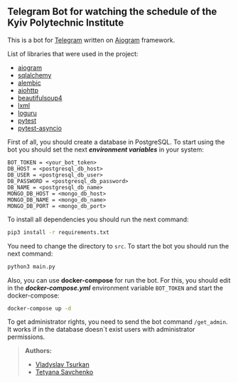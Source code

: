 ## Telegram Bot for watching the schedule of the Kyiv Polytechnic Institute
This is a bot for [Telegram](https://telegram.org/) written on [Aiogram](https://docs.aiogram.dev/en/latest/) framework.

List of libraries that were used in the project:
- [aiogram](https://docs.aiogram.dev/en/latest/)
- [sqlalchemy](https://docs.sqlalchemy.org/en/14/)
- [alembic](https://alembic.sqlalchemy.org/en/latest/)
- [aiohttp](https://docs.aiohttp.org/en/stable/)
- [beautifulsoup4](https://www.crummy.com/software/BeautifulSoup/bs4/doc/)
- [lxml](https://lxml.de/)
- [loguru](https://loguru.readthedocs.io/en/stable/)
- [pytest](https://docs.pytest.org/en/6.2.x/)
- [pytest-asyncio](https://github.com/pytest-dev/pytest-asyncio)

First of all, you should create a database in PostgreSQL.
To start using the bot you should set the next **_environment variables_** in your system:
```
BOT_TOKEN = <your_bot_token>
DB_HOST = <postgresql_db_host>
DB_USER = <postgresql_db_user>
DB_PASSWORD = <postgresql_db_password>
DB_NAME = <postgresql_db_name>
MONGO_DB_HOST = <mongo_db_host>
MONGO_DB_NAME = <mongo_db_name>
MONGO_DB_PORT = <mongo_db_port>
```
To install all dependencies you should run the next command:
```bash
pip3 install -r requirements.txt
```

You need to change the directory to `src`. To start the bot you should run the next command:
```bash
python3 main.py
```
Also, you can use **docker-compose** for run the bot. For this, you should edit in the **_docker-compose.yml_** 
environment variable `BOT_TOKEN` and start the docker-compose:
```bash
docker-compose up -d
```
To get administrator rights, you need to send the bot command `/get_admin`. 
It works if in the database doesn`t exist users with administrator permissions.
> **Authors:** 
> - [Vladyslav Tsurkan](https://t.me/vladyslavtsurkan)
> - [Tetyana Savchenko](https://t.me/leasael)